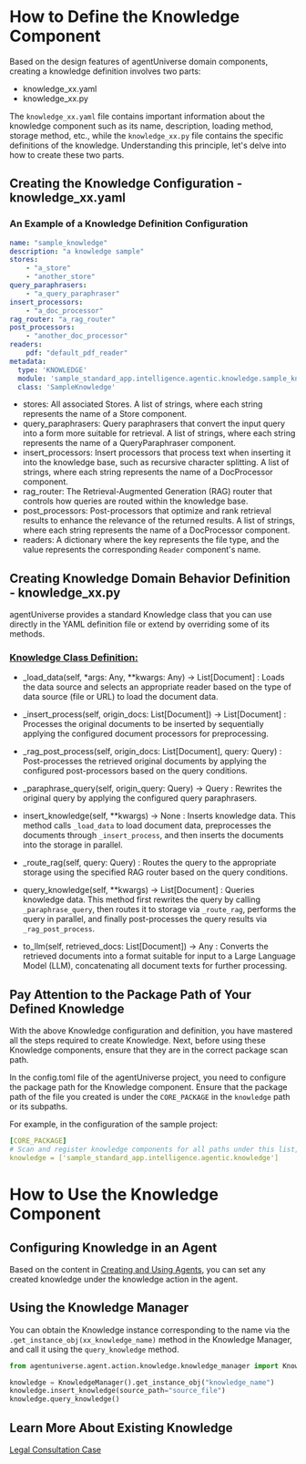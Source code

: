 # How to Define the Knowledge Component
Based on the design features of agentUniverse domain components, creating a knowledge definition involves two parts:

* knowledge_xx.yaml
* knowledge_xx.py

The `knowledge_xx.yaml` file contains important information about the knowledge component such as its name, description, loading method, storage method, etc., while the `knowledge_xx.py` file contains the specific definitions of the knowledge. Understanding this principle, let's delve into how to create these two parts.

## Creating the Knowledge Configuration - knowledge_xx.yaml
### An Example of a Knowledge Definition Configuration
```yaml
name: "sample_knowledge"
description: "a knowledge sample"
stores:
    - "a_store"
    - "another_store"
query_paraphrasers:
    - "a_query_paraphraser"
insert_processors:
    - "a_doc_processor"
rag_router: "a_rag_router"
post_processors:
    - "another_doc_processor"
readers:
    pdf: "default_pdf_reader"
metadata:
  type: 'KNOWLEDGE'
  module: 'sample_standard_app.intelligence.agentic.knowledge.sample_knowledge'
  class: 'SampleKnowledge'
```
- stores: All associated Stores. A list of strings, where each string represents the name of a Store component.
- query_paraphrasers: Query paraphrasers that convert the input query into a form more suitable for retrieval. A list of strings, where each string represents the name of a QueryParaphraser component.
- insert_processors: Insert processors that process text when inserting it into the knowledge base, such as recursive character splitting. A list of strings, where each string represents the name of a DocProcessor component.
- rag_router: The Retrieval-Augmented Generation (RAG) router that controls how queries are routed within the knowledge base.
- post_processors: Post-processors that optimize and rank retrieval results to enhance the relevance of the returned results. A list of strings, where each string represents the name of a DocProcessor component.
- readers: A dictionary where the key represents the file type, and the value represents the corresponding `Reader` component's name.

## Creating Knowledge Domain Behavior Definition - knowledge_xx.py
agentUniverse provides a standard Knowledge class that you can use directly in the YAML definition file or extend by overriding some of its methods.

### [Knowledge Class Definition:](../../../agentuniverse/agent/action/knowledge/knowledge.py)

- _load_data(self, *args: Any, **kwargs: Any) -> List[Document]
: Loads the data source and selects an appropriate reader based on the type of data source (file or URL) to load the document data.

- _insert_process(self, origin_docs: List[Document]) -> List[Document]
: Processes the original documents to be inserted by sequentially applying the configured document processors for preprocessing.

- _rag_post_process(self, origin_docs: List[Document], query: Query)
: Post-processes the retrieved original documents by applying the configured post-processors based on the query conditions.

- _paraphrase_query(self, origin_query: Query) -> Query
: Rewrites the original query by applying the configured query paraphrasers.

- insert_knowledge(self, **kwargs) -> None
: Inserts knowledge data. This method calls `_load_data` to load document data, preprocesses the documents through `_insert_process`, and then inserts the documents into the storage in parallel.

- _route_rag(self, query: Query)
: Routes the query to the appropriate storage using the specified RAG router based on the query conditions.

- query_knowledge(self, **kwargs) -> List[Document]
: Queries knowledge data. This method first rewrites the query by calling `_paraphrase_query`, then routes it to storage via `_route_rag`, performs the query in parallel, and finally post-processes the query results via `_rag_post_process`.

- to_llm(self, retrieved_docs: List[Document]) -> Any
: Converts the retrieved documents into a format suitable for input to a Large Language Model (LLM), concatenating all document texts for further processing.


## Pay Attention to the Package Path of Your Defined Knowledge
With the above Knowledge configuration and definition, you have mastered all the steps required to create Knowledge. Next, before using these Knowledge components, ensure that they are in the correct package scan path.

In the config.toml file of the agentUniverse project, you need to configure the package path for the Knowledge component. Ensure that the package path of the file you created is under the `CORE_PACKAGE` in the `knowledge` path or its subpaths.

For example, in the configuration of the sample project:
```yaml
[CORE_PACKAGE]
# Scan and register knowledge components for all paths under this list, with priority over the default.
knowledge = ['sample_standard_app.intelligence.agentic.knowledge']
```

# How to Use the Knowledge Component
## Configuring Knowledge in an Agent
Based on the content in [Creating and Using Agents](2_2_1_Agent_Create_And_Use.md), you can set any created knowledge under the knowledge action in the agent.

## Using the Knowledge Manager
You can obtain the Knowledge instance corresponding to the name via the `.get_instance_obj(xx_knowledge_name)` method in the Knowledge Manager, and call it using the `query_knowledge` method.

```python
from agentuniverse.agent.action.knowledge.knowledge_manager import KnowledgeManager

knowledge = KnowledgeManager().get_instance_obj("knowledge_name")
knowledge.insert_knowledge(source_path="source_file")
knowledge.query_knowledge()
```

## Learn More About Existing Knowledge
[Legal Consultation Case](7_1_1_Legal_Consultation_Case.md)